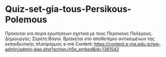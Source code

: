 # Quiz-set-gia-tous-Persikous-Polemous
Πρόκειται για σειρά ερωτήσεων σχετικά με τους Περσικούς Πολέμους. Δημιουργός: Σερέτη Βάγια. Βρίσκεται στο αποθετήριο αντικειμένων της εκπαιδευτικής πλατφόρμας e-me Content: https://content.e-me.edu.gr/wp-admin/admin-ajax.php?action=h5p_embed&id=1361542
